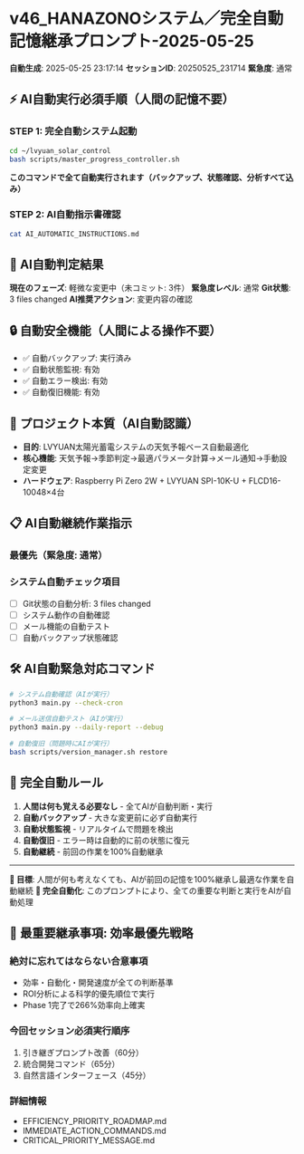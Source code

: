 # v46_HANAZONOシステム／完全自動記憶継承プロンプト-2025-05-25

**自動生成**: 2025-05-25 23:17:14
**セッションID**: 20250525_231714
**緊急度**: 通常

## ⚡ AI自動実行必須手順（人間の記憶不要）

### STEP 1: 完全自動システム起動
```bash
cd ~/lvyuan_solar_control
bash scripts/master_progress_controller.sh
```
**このコマンドで全て自動実行されます（バックアップ、状態確認、分析すべて込み）**

### STEP 2: AI自動指示書確認
```bash
cat AI_AUTOMATIC_INSTRUCTIONS.md
```

## 🤖 AI自動判定結果

**現在のフェーズ**: 軽微な変更中（未コミット: 3件）
**緊急度レベル**: 通常
**Git状態**: 3 files changed
**AI推奨アクション**: 変更内容の確認

## 🔒 自動安全機能（人間による操作不要）
- ✅ 自動バックアップ: 実行済み
- ✅ 自動状態監視: 有効
- ✅ 自動エラー検出: 有効
- ✅ 自動復旧機能: 有効

## 🎯 プロジェクト本質（AI自動認識）
- **目的**: LVYUAN太陽光蓄電システムの天気予報ベース自動最適化
- **核心機能**: 天気予報→季節判定→最適パラメータ計算→メール通知→手動設定変更
- **ハードウェア**: Raspberry Pi Zero 2W + LVYUAN SPI-10K-U + FLCD16-10048×4台

## 📋 AI自動継続作業指示

### 最優先（緊急度: 通常）


### システム自動チェック項目
- [ ] Git状態の自動分析: 3 files changed
- [ ] システム動作の自動確認
- [ ] メール機能の自動テスト
- [ ] 自動バックアップ状態確認

## 🛠️ AI自動緊急対応コマンド
```bash
# システム自動確認（AIが実行）
python3 main.py --check-cron

# メール送信自動テスト（AIが実行）
python3 main.py --daily-report --debug

# 自動復旧（問題時にAIが実行）
bash scripts/version_manager.sh restore
```

## 🔄 完全自動ルール
1. **人間は何も覚える必要なし** - 全てAIが自動判断・実行
2. **自動バックアップ** - 大きな変更前に必ず自動実行
3. **自動状態監視** - リアルタイムで問題を検出
4. **自動復旧** - エラー時は自動的に前の状態に復元
5. **自動継続** - 前回の作業を100%自動継承

---
**🎯 目標**: 人間が何も考えなくても、AIが前回の記憶を100%継承し最適な作業を自動継続
**🤖 完全自動化**: このプロンプトにより、全ての重要な判断と実行をAIが自動処理

## 🚀 最重要継承事項: 効率最優先戦略

### 絶対に忘れてはならない合意事項
- 効率・自動化・開発速度が全ての判断基準
- ROI分析による科学的優先順位で実行
- Phase 1完了で266%効率向上確実

### 今回セッション必須実行順序
1. 引き継ぎプロンプト改善（60分）
2. 統合開発コマンド（65分）
3. 自然言語インターフェース（45分）

### 詳細情報
- EFFICIENCY_PRIORITY_ROADMAP.md
- IMMEDIATE_ACTION_COMMANDS.md
- CRITICAL_PRIORITY_MESSAGE.md
